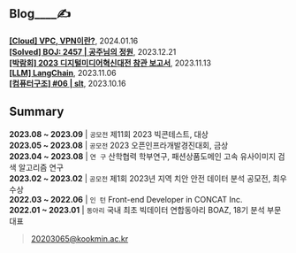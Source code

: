 
Blog____✍️  
---

**[[Cloud] VPC, VPN이란?](https://noooey.tistory.com/74)**, 2024.01.16 <br/> 
**[[Solved] BOJ: 2457 | 공주님의 정원](https://noooey.tistory.com/73)**, 2023.12.21 <br/> 
**[[박람회] 2023 디지털미디어혁신대전 참관 보고서](https://noooey.tistory.com/70)**, 2023.11.13 <br/> 
**[[LLM] LangChain](https://noooey.tistory.com/69)**, 2023.11.06 <br/> 
**[[컴퓨터구조] #06 | slt](https://noooey.tistory.com/68)**, 2023.10.16 <br/> 


Summary  
---
**2023.08 ~ 2023.09** | `공모전`  제11회 2023 빅콘테스트, 대상  
**2023.05 ~ 2023.08** | `공모전`  2023 오픈인프라개발경진대회, 금상  
**2023.04 ~ 2023.08** | `연 구`  산학협력 학부연구,  패션상품도메인 고속 유사이미지 검색 알고리즘 연구  
**2023.02 ~ 2023.02** | `공모전`  제1회 2023년 지역 치안 안전 데이터 분석 공모전, 최우수상  
**2022.03 ~ 2022.06** | `인 턴`  Front-end Developer in CONCAT Inc.  
**2022.01 ~ 2023.01** | `동아리` 국내 최초 빅데이터 연합동아리 BOAZ, 18기 분석 부문 대표

> 20203065@kookmin.ac.kr